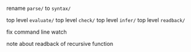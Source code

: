 rename `parse/` to `syntax/`

top level `evaluate/`
top level `check/`
top level `infer/`
top level `readback/`

fix command line watch

note about readback of recursive function
